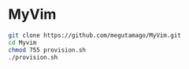 # MyVim


```bash
git clone https://github.com/megutamago/MyVim.git
cd Myvim
chmod 755 provision.sh
./provision.sh
```




